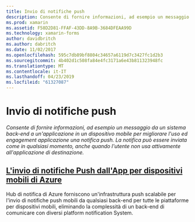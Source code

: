 ```yaml
---
title: Invio di notifiche push
description: Consente di fornire informazioni, ad esempio un messaggio da un sistema back-end a un'applicazione in un dispositivo mobile per migliorare l'uso ed engagement applicazione una notifica push. La notifica può essere inviata come in qualsiasi momento, anche quando l'utente non usa attivamente all'applicazione di destinazione.
ms.prod: xamarin
ms.assetid: F58D2D81-FFAF-43DD-8A9B-3684DFEAA99D
ms.technology: xamarin-forms
author: davidbritch
ms.author: dabritch
ms.date: 11/02/2017
ms.openlocfilehash: 595c7db89bf8804c34657a6119d7c3427fc1d2b3
ms.sourcegitcommit: 4b402d1c508fa84e4fc3171a6e43b811323948fc
ms.translationtype: MT
ms.contentlocale: it-IT
ms.lasthandoff: 04/23/2019
ms.locfileid: "61327087"
---
```

# <a name="sending-push-notifications"></a>Invio di notifiche push

_Consente di fornire informazioni, ad esempio un messaggio da un sistema back-end a un'applicazione in un dispositivo mobile per migliorare l'uso ed engagement applicazione una notifica push. La notifica può essere inviata come in qualsiasi momento, anche quando l'utente non usa attivamente all'applicazione di destinazione._

## <a name="sending-push-notifications-from-azure-mobile-appsazuremd"></a>[L'invio di notifiche Push dall'App per dispositivi mobili di Azure](azure.md)

Hub di notifica di Azure forniscono un'infrastruttura push scalabile per l'invio di notifiche push mobili da qualsiasi back-end per tutte le piattaforme per dispositivi mobili, eliminando la complessità di un back-end di comunicare con diversi platform notification System.
